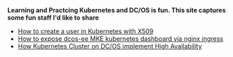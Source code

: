 **Learning and Practcing Kubernetes and DC/OS is fun. This site captures some fun staff I'd like to share**

* [How to create a user in Kubernetes with X509](docs/k8s-user-create-x509.md)
* [How to expose dcos-ee MKE kubernetes dashboard via nginx ingress](docs/expose-dcos-ee-k8s.md)
* [How Kubernetes Cluster on DC/OS implement High Availability](docs/dcos-k8s-ha.md)
